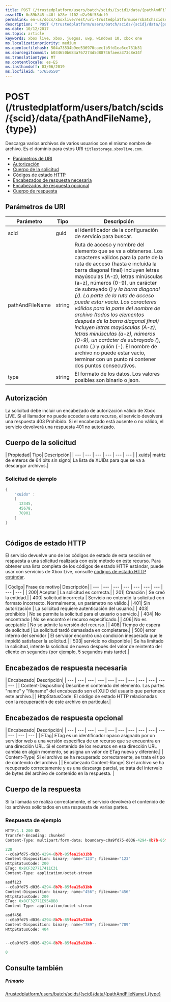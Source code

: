 ```yaml
---
title: POST (/trustedplatform/users/batch/scids/{scid}/data/{pathAndFileName},{type})
assetID: 0c89b845-c40f-b28e-f102-d2a96f58dcf9
permalink: en-us/docs/xboxlive/rest/uri-trustedplatformusersbatchscidssciddatapathandfilenametype-post.html
description: " POST (/trustedplatform/users/batch/scids/{scid}/data/{pathAndFileName},{type})"
ms.date: 10/12/2017
ms.topic: article
keywords: xbox live, xbox, juegos, uwp, windows 10, xbox one
ms.localizationpriority: medium
ms.openlocfilehash: 504a73534b9ee536970caec1b5fd1ea6ce731b31
ms.sourcegitcommit: b034650b684a767274d5d88746faeea373c8e34f
ms.translationtype: MT
ms.contentlocale: es-ES
ms.lasthandoff: 03/06/2019
ms.locfileid: "57650550"
---
```

# <a name="post-trustedplatformusersbatchscidssciddatapathandfilenametype"></a>POST (/trustedplatform/users/batch/scids/{scid}/data/{pathAndFileName},{type})
Descarga varios archivos de varios usuarios con el mismo nombre de archivo. Es el dominio para estos URI `titlestorage.xboxlive.com`.
 
  * [Parámetros de URI](#ID4EX)
  * [Autorización](#ID4ECB)
  * [Cuerpo de la solicitud](#ID4EPB)
  * [Códigos de estado HTTP](#ID4E3C)
  * [Encabezados de respuesta necesaria](#ID4EPAAC)
  * [Encabezados de respuesta opcional](#ID4ESBAC)
  * [Cuerpo de respuesta](#ID4E3CAC)
 
<a id="ID4EX"></a>

 
## <a name="uri-parameters"></a>Parámetros de URI
 
| Parámetro| Tipo| Descripción| 
| --- | --- | --- | 
| scid| guid| el identificador de la configuración de servicio para buscar.| 
| pathAndFileName| string| Ruta de acceso y nombre del elemento que se va a obtenerse. Los caracteres válidos para la parte de la ruta de acceso (hasta e incluida la barra diagonal final) incluyen letras mayúsculas (A-z), letras minúsculas (a-z), números (0-9), un carácter de subrayado (_) y la barra diagonal (/). La parte de la ruta de acceso puede estar vacía. Los caracteres válidos para la parte del nombre de archivo (todos los elementos después de la barra diagonal final) incluyen letras mayúsculas (A-z), letras minúsculas (a-z), números (0-9), un carácter de subrayado (_), punto (.) y guión (-). El nombre de archivo no puede estar vacío, terminar con un punto ni contener dos puntos consecutivos.| 
| type| string| El formato de los datos. Los valores posibles son binario o json.| 
  
<a id="ID4ECB"></a>

 
## <a name="authorization"></a>Autorización 
 
La solicitud debe incluir un encabezado de autorización válido de Xbox LIVE. Si el llamador no puede acceder a este recurso, el servicio devolverá una respuesta 403 Prohibido. Si el encabezado está ausente o no válido, el servicio devolverá una respuesta 401 no autorizado. 
  
<a id="ID4EPB"></a>

 
## <a name="request-body"></a>Cuerpo de la solicitud
 
| Propiedad| Tipo| Descripción| 
| --- | --- | --- | --- | --- | --- | 
| xuids| matriz de enteros de 64 bits sin signo| La lista de XUIDs para que se va a descargar archivos.| 
 
<a id="ID4EQC"></a>

 
### <a name="sample-request"></a>Solicitud de ejemplo
 

```cpp
{
    "xuids" : 
    [
      12345,
      45678,
      78901
    ]
}
      
```

   
<a id="ID4E3C"></a>

 
## <a name="http-status-codes"></a>Códigos de estado HTTP 
 
El servicio devuelve uno de los códigos de estado de esta sección en respuesta a una solicitud realizada con este método en este recurso. Para obtener una lista completa de los códigos de estado HTTP estándar, puede usar con servicios de Xbox Live, consulte [códigos de estado HTTP estándar](../../additional/httpstatuscodes.md).
 
| Código| Frase de motivo| Descripción| 
| --- | --- | --- | --- | --- | --- | --- | --- | --- | 
| 200| Aceptar | La solicitud es correcta.| 
| 201| Creación | Se creó la entidad.| 
| 400| solicitud incorrecta | Servicio no entendió la solicitud con formato incorrecto. Normalmente, un parámetro no válido.| 
| 401| Sin autorización | La solicitud requiere autenticación del usuario.| 
| 403| prohibido | No se permite la solicitud para el usuario o servicio.| 
| 404| No encontrado | No se encontró el recurso especificado.| 
| 406| No es aceptable | No se admite la versión del recurso.| 
| 408| Tiempo de espera de solicitud | La solicitud tardó demasiada en completarse.| 
| 500| error interno del servidor | El servidor encontró una condición inesperada que le impidió satisfacer la solicitud.| 
| 503| servicio no disponible | Se ha limitado la solicitud, intente la solicitud de nuevo después del valor de reintento del cliente en segundos (por ejemplo, 5 segundos más tarde).| 
  
<a id="ID4EPAAC"></a>

 
## <a name="required-response-headers"></a>Encabezados de respuesta necesaria
 
| Encabezado| Descripción| 
| --- | --- | --- | --- | --- | --- | --- | --- | --- | --- | --- | 
| Content-Disposition| Describe el contenido del elemento. Las partes "name" y "filename" del encabezado son el XUID del usuario que pertenece este archivo.| 
| HttpStatusCode| El código de estado HTTP relacionadas con la recuperación de este archivo en particular.| 
  
<a id="ID4ESBAC"></a>

 
## <a name="optional-response-headers"></a>Encabezados de respuesta opcional
 
| Encabezado| Descripción| 
| --- | --- | --- | --- | --- | --- | --- | --- | --- | --- | --- | --- | --- | 
| ETag| ETag es un identificador opaco asignado por un servidor web a una versión específica de un recurso que se encuentra en una dirección URL. Si el contenido de los recursos en esa dirección URL cambia en algún momento, se asigna un valor de ETag nueva y diferente.| 
| Content-Type| Si el archivo se ha recuperado correctamente, se trata el tipo de contenido del archivo.| 
| Encabezado Content-Range| Si el archivo se ha recuperado correctamente y es una descarga parcial, se trata del intervalo de bytes del archivo de contenido en la respuesta. | 
  
<a id="ID4E3CAC"></a>

 
## <a name="response-body"></a>Cuerpo de la respuesta
 
Si la llamada se realiza correctamente, el servicio devolverá el contenido de los archivos solicitados en una respuesta de varias partes.
 
<a id="ID4EGDAC"></a>

 
### <a name="sample-response"></a>Respuesta de ejemplo 
 

```cpp
HTTP/1.1 200 OK
Transfer-Encoding: chunked
Content-Type: multipart/form-data; boundary=c0a9fd75-d036-4294-8b7b-85fea15a31bb

228
--c0a9fd75-d036-4294-8b7b-85fea15a31bb
Content-Disposition: binary; name="123"; filename="123"
HttpStatusCode: 200
ETag: 0x8CF327717411C31
Content-Type: application/octet-stream

asdf123
--c0a9fd75-d036-4294-8b7b-85fea15a31bb
Content-Disposition: binary; name="456"; filename="456"
HttpStatusCode: 200
ETag: 0x8CF32771E954BB8
Content-Type: application/octet-stream

asdf456
--c0a9fd75-d036-4294-8b7b-85fea15a31bb
Content-Disposition: binary; name="789"; filename="789"
HttpStatusCode: 404


--c0a9fd75-d036-4294-8b7b-85fea15a31bb--

0

```

   
<a id="ID4EUDAC"></a>

 
## <a name="see-also"></a>Consulte también
 
<a id="ID4EWDAC"></a>

 
##### <a name="parent"></a>Primario 

[/trustedplatform/users/batch/scids/{scid}/data/{pathAndFileName},{type}](uri-trustedplatformusersbatchscidssciddatapathandfilenametype.md)

   